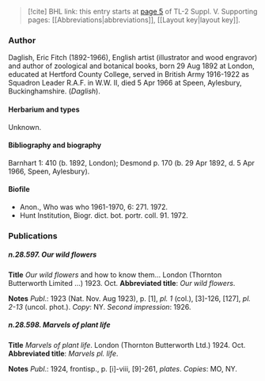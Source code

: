 > [!cite] BHL link: this entry starts at [page 5](https://www.biodiversitylibrary.org/item/103833#page/17/mode/1up) of TL-2 Suppl. V.
> Supporting pages: [[Abbreviations|abbreviations]], [[Layout key|layout key]].

### Author

Daglish, Eric Fitch (1892-1966), English artist (illustrator and wood engravor) and author of zoological and botanical books, born 29 Aug 1892 at London, educated at Hertford County College, served in British Army 1916-1922 as Squadron Leader R.A.F. in W.W. II, died 5 Apr 1966 at Speen, Aylesbury, Buckinghamshire. (*Daglish*).

#### Herbarium and types

Unknown.

#### Bibliography and biography

Barnhart 1: 410 (b. 1892, London); Desmond p. 170 (b. 29 Apr 1892, d. 5 Apr 1966, Speen, Aylesbury).

#### Biofile

- Anon., Who was who 1961-1970, 6: 271. 1972.
- Hunt Institution, Biogr. dict. bot. portr. coll. 91. 1972.

### Publications

##### n.28.597. Our wild flowers

**Title**
*Our wild flowers* and how to know them... London (Thornton Butterworth Limited ...) 1923. Oct.
**Abbreviated title**: *Our wild flowers*.

**Notes**
*Publ*.: 1923 (Nat. Nov. Aug 1923), p. \[1\], *pl. 1* (col.), \[3\]-126, \[127\], *pl. 2-13* (uncol. phot.).
*Copy*: NY.
*Second impression*: 1926.

##### n.28.598. Marvels of plant life

**Title**
*Marvels of plant life*. London (Thornton Butterworth Ltd.) 1924. Oct.
**Abbreviated title**: *Marvels pl. life*.

**Notes**
*Publ*.: 1924, frontisp., p. \[i\]-viii, \[9\]-261, *plates*. *Copies*: MO, NY.

